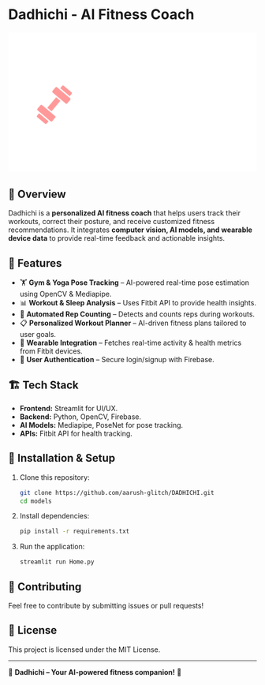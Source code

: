 # Dadhichi - AI Fitness Coach  

![Dadhichi Logo](models/images/dadhichi.png)

## 📌 Overview  
Dadhichi is a **personalized AI fitness coach** that helps users track their workouts, correct their posture, and receive customized fitness recommendations. It integrates **computer vision, AI models, and wearable device data** to provide real-time feedback and actionable insights.

## 🎯 Features  
- 🏋️ **Gym & Yoga Pose Tracking** – AI-powered real-time pose estimation using OpenCV & Mediapipe.  
- 📊 **Workout & Sleep Analysis** – Uses Fitbit API to provide health insights.  
- 🔢 **Automated Rep Counting** – Detects and counts reps during workouts.  
- 📋 **Personalized Workout Planner** – AI-driven fitness plans tailored to user goals.  
- 🔗 **Wearable Integration** – Fetches real-time activity & health metrics from Fitbit devices.  
- 🔐 **User Authentication** – Secure login/signup with Firebase.  

## 🏗️ Tech Stack  
- **Frontend:** Streamlit for UI/UX.  
- **Backend:** Python, OpenCV, Firebase.  
- **AI Models:** Mediapipe, PoseNet for pose tracking.  
- **APIs:** Fitbit API for health tracking.  

## 🚀 Installation & Setup  
1. Clone this repository:  
   ```bash
   git clone https://github.com/aarush-glitch/DADHICHI.git
   cd models
   ```
2. Install dependencies:  
   ```bash
   pip install -r requirements.txt
   ```
3. Run the application:  
   ```bash
   streamlit run Home.py
   ```

## 🤝 Contributing  
Feel free to contribute by submitting issues or pull requests!  

## 📜 License  
This project is licensed under the MIT License.

---

🚀 **Dadhichi – Your AI-powered fitness companion!** 💪

